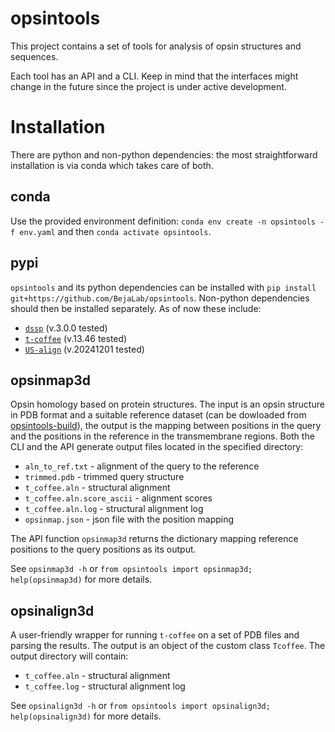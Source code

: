 # opsintools

This project contains a set of tools for analysis of opsin structures and sequences.

Each tool has an API and a CLI. Keep in mind that the interfaces might change in the future since the project is under active development.

# Installation

There are python and non-python dependencies: the most straightforward installation is via conda which takes care of both.

## conda

Use the provided environment definition: `conda env create -n opsintools -f env.yaml` and then `conda activate opsintools`.

## pypi

`opsintools` and its python dependencies can be installed with `pip install git+https://github.com/BejaLab/opsintools`. Non-python dependencies should then be installed separately. As of now these include:

* [`dssp`](https://swift.cmbi.umcn.nl/gv/dssp/index.html) (v.3.0.0 tested)
* [`t-coffee`](https://tcoffee.crg.eu/) (v.13.46 tested)
* [`US-align`](https://github.com/pylelab/USalign) (v.20241201 tested)

## opsinmap3d

Opsin homology based on protein structures. The input is an opsin structure in PDB format and a suitable reference dataset (can be dowloaded from [opsintools-build](https://github.com/BejaLab/opsintools-build/releases)), the output is the mapping between positions in the query and the positions in the reference in the transmembrane regions. Both the CLI and the API generate output files located in the specified directory:

* `aln_to_ref.txt` - alignment of the query to the reference
* `trimmed.pdb` - trimmed query structure
* `t_coffee.aln` - structural alignment
* `t_coffee.aln.score_ascii` - alignment scores
* `t_coffee.aln.log` - structural alignment log
* `opsinmap.json` - json file with the position mapping

The API function `opsinmap3d` returns the dictionary mapping reference positions to the query positions as its output.

See `opsinmap3d -h` or `from opsintools import opsinmap3d; help(opsinmap3d)` for more details.

## opsinalign3d

A user-friendly wrapper for running `t-coffee` on a set of PDB files and parsing the results. The output is an object of the custom class `Tcoffee`. The output directory will contain:

* `t_coffee.aln` - structural alignment
* `t_coffee.log` - structural alignment log

See `opsinalign3d -h` or `from opsintools import opsinalign3d; help(opsinalign3d)` for more details.
